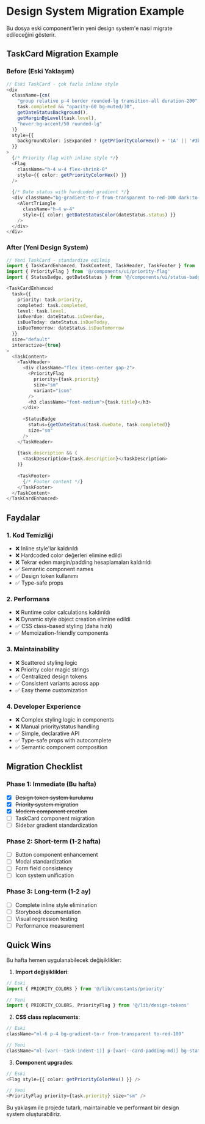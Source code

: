 # Design System Migration Example

Bu dosya eski component'lerin yeni design system'e nasıl migrate edileceğini gösterir.

## TaskCard Migration Example

### Before (Eski Yaklaşım)
```typescript
// Eski TaskCard - çok fazla inline style
<div 
  className={cn(
    "group relative p-4 border rounded-lg transition-all duration-200",
    task.completed && "opacity-60 bg-muted/30",
    getDateStatusBackground(),
    getMarginByLevel(task.level),
    "hover:bg-accent/50 rounded-lg"
  )}
  style={{
    backgroundColor: isExpanded ? (getPriorityColorHex() + '1A' || '#3b82f6' + '1A') : 'transparent'
  }}
>
  {/* Priority flag with inline style */}
  <Flag
    className="h-4 w-4 flex-shrink-0"
    style={{ color: getPriorityColorHex() }}
  />
  
  {/* Date status with hardcoded gradient */}
  <div className="bg-gradient-to-r from-transparent to-red-100 dark:to-red-950/30">
    <AlertTriangle 
      className="h-4 w-4" 
      style={{ color: getDateStatusColor(dateStatus.status) }}
    />
  </div>
</div>
```

### After (Yeni Design System)
```typescript
// Yeni TaskCard - standardize edilmiş
import { TaskCardEnhanced, TaskContent, TaskHeader, TaskFooter } from '@/components/ui/task-card-enhanced'
import { PriorityFlag } from '@/components/ui/priority-flag'
import { StatusBadge, getDateStatus } from '@/components/ui/status-badge'

<TaskCardEnhanced
  task={{
    priority: task.priority,
    completed: task.completed,
    level: task.level,
    isOverdue: dateStatus.isOverdue,
    isDueToday: dateStatus.isDueToday,
    isDueTomorrow: dateStatus.isDueTomorrow
  }}
  size="default"
  interactive={true}
>
  <TaskContent>
    <TaskHeader>
      <div className="flex items-center gap-2">
        <PriorityFlag 
          priority={task.priority} 
          size="sm" 
          variant="icon"
        />
        <h3 className="font-medium">{task.title}</h3>
      </div>
      
      <StatusBadge 
        status={getDateStatus(task.dueDate, task.completed)}
        size="sm"
      />
    </TaskHeader>
    
    {task.description && (
      <TaskDescription>{task.description}</TaskDescription>
    )}
    
    <TaskFooter>
      {/* Footer content */}
    </TaskFooter>
  </TaskContent>
</TaskCardEnhanced>
```

## Faydalar

### 1. Kod Temizliği
- ❌ Inline style'lar kaldırıldı
- ❌ Hardcoded color değerleri elimine edildi
- ❌ Tekrar eden margin/padding hesaplamaları kaldırıldı
- ✅ Semantic component names
- ✅ Design token kullanımı
- ✅ Type-safe props

### 2. Performans
- ❌ Runtime color calculations kaldırıldı
- ❌ Dynamic style object creation elimine edildi
- ✅ CSS class-based styling (daha hızlı)
- ✅ Memoization-friendly components

### 3. Maintainability  
- ❌ Scattered styling logic
- ❌ Priority color magic strings
- ✅ Centralized design tokens
- ✅ Consistent variants across app
- ✅ Easy theme customization

### 4. Developer Experience
- ❌ Complex styling logic in components
- ❌ Manual priority/status handling
- ✅ Simple, declarative API
- ✅ Type-safe props with autocomplete
- ✅ Semantic component composition

## Migration Checklist

### Phase 1: Immediate (Bu hafta)
- [x] ~~Design token system kurulumu~~
- [x] ~~Priority system migration~~
- [x] ~~Modern component creation~~
- [ ] TaskCard component migration
- [ ] Sidebar gradient standardization

### Phase 2: Short-term (1-2 hafta)
- [ ] Button component enhancement
- [ ] Modal standardization  
- [ ] Form field consistency
- [ ] Icon system unification

### Phase 3: Long-term (1-2 ay)
- [ ] Complete inline style elimination
- [ ] Storybook documentation
- [ ] Visual regression testing
- [ ] Performance measurement

## Quick Wins

Bu hafta hemen uygulanabilecek değişiklikler:

1. **Import değişiklikleri**:
```typescript
// Eski
import { PRIORITY_COLORS } from '@/lib/constants/priority'

// Yeni  
import { PRIORITY_COLORS, PriorityFlag } from '@/lib/design-tokens'
```

2. **CSS class replacements**:
```typescript
// Eski
className="ml-6 p-4 bg-gradient-to-r from-transparent to-red-100"

// Yeni
className="ml-[var(--task-indent-1)] p-[var(--card-padding-md)] bg-status-error/10"
```

3. **Component upgrades**:
```typescript
// Eski
<Flag style={{ color: getPriorityColorHex() }} />

// Yeni
<PriorityFlag priority={task.priority} size="sm" />
```

Bu yaklaşım ile projede tutarlı, maintainable ve performant bir design system oluşturabiliriz.
